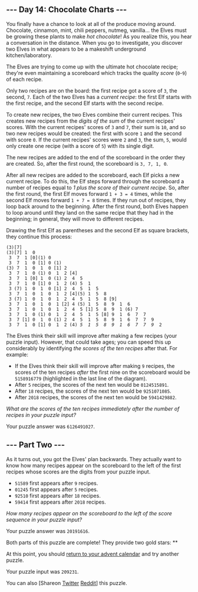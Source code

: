 <main>
<article class="day-desc"><h2>--- Day 14: Chocolate Charts ---</h2><p>You finally have a chance to look at all of the produce moving around. Chocolate, cinnamon, mint, chili peppers, nutmeg, vanilla... the Elves must be growing these plants to <span title="Please do not use a programming puzzle as a recipe for hot chocolate. I cannot guarantee your safety.">make</span> <em>hot chocolate</em>! As you realize this, you hear a conversation in the distance. When you go to investigate, you discover two Elves in what appears to be a makeshift underground kitchen/laboratory.</p>
<p>The Elves are trying to come up with the ultimate hot chocolate recipe; they're even maintaining a scoreboard which tracks the quality <em>score</em> (<code>0</code>-<code>9</code>) of each recipe.</p>
<p>Only two recipes are on the board: the first recipe got a score of <code>3</code>, the second, <code>7</code>. Each of the two Elves has a <em>current recipe</em>: the first Elf starts with the first recipe, and the second Elf starts with the second recipe.</p>
<p>To create new recipes, the two Elves combine their current recipes.  This creates new recipes from the <em>digits of the sum</em> of the current recipes' scores.  With the current recipes' scores of <code>3</code> and <code>7</code>, their sum is <code>10</code>, and so two new recipes would be created: the first with score <code>1</code> and the second with score <code>0</code>. If the current recipes' scores were <code>2</code> and <code>3</code>, the sum, <code>5</code>, would only create one recipe (with a score of <code>5</code>) with its single digit.</p>
<p>The new recipes are added to the end of the scoreboard in the order they are created.  So, after the first round, the scoreboard is <code>3, 7, 1, 0</code>.</p>
<p>After all new recipes are added to the scoreboard, each Elf picks a new current recipe.  To do this, the Elf steps forward through the scoreboard a number of recipes equal to <em>1 plus the score of their current recipe</em>. So, after the first round, the first Elf moves forward <code>1 + 3 = 4</code> times, while the second Elf moves forward <code>1 + 7 = 8</code> times. If they run out of recipes, they loop back around to the beginning. After the first round, both Elves happen to loop around until they land on the same recipe that they had in the beginning; in general, they will move to different recipes.</p>
<p>Drawing the first Elf as parentheses and the second Elf as square brackets, they continue this process:</p>
<pre><code>(3)[7]
(3)[7] 1  0 
 3  7  1 [0](1) 0 
 3  7  1  0 [1] 0 (1)
(3) 7  1  0  1  0 [1] 2 
 3  7  1  0 (1) 0  1  2 [4]
 3  7  1 [0] 1  0 (1) 2  4  5 
 3  7  1  0 [1] 0  1  2 (4) 5  1 
 3 (7) 1  0  1  0 [1] 2  4  5  1  5 
 3  7  1  0  1  0  1  2 [4](5) 1  5  8 
 3 (7) 1  0  1  0  1  2  4  5  1  5  8 [9]
 3  7  1  0  1  0  1 [2] 4 (5) 1  5  8  9  1  6 
 3  7  1  0  1  0  1  2  4  5 [1] 5  8  9  1 (6) 7 
 3  7  1  0 (1) 0  1  2  4  5  1  5 [8] 9  1  6  7  7 
 3  7 [1] 0  1  0 (1) 2  4  5  1  5  8  9  1  6  7  7  9 
 3  7  1  0 [1] 0  1  2 (4) <em>5  1  5  8  9  1  6  7  7  9</em>  2 
</code></pre>
<p>The Elves think their skill will improve after making a few recipes (your puzzle input). However, that could take ages; you can speed this up considerably by identifying <em>the scores of the ten recipes</em> after that.  For example:</p>
<ul>
<li>If the Elves think their skill will improve after making <code>9</code> recipes, the scores of the ten recipes <em>after</em> the first nine on the scoreboard would be <code>5158916779</code> (highlighted in the last line of the diagram).</li>
<li>After <code>5</code> recipes, the scores of the next ten would be <code>0124515891</code>.</li>
<li>After <code>18</code> recipes, the scores of the next ten would be <code>9251071085</code>.</li>
<li>After <code>2018</code> recipes, the scores of the next ten would be <code>5941429882</code>.</li>
</ul>
<p><em>What are the scores of the ten recipes immediately after the number of recipes in your puzzle input?</em></p>
</article>
<p>Your puzzle answer was <code>6126491027</code>.</p><article class="day-desc"><h2 id="part2">--- Part Two ---</h2><p>As it turns out, you got the Elves' plan backwards.  They actually want to know how many recipes appear on the scoreboard to the left of the first recipes whose scores are the digits from your puzzle input.</p>
<ul>
<li><code>51589</code> first appears after <code>9</code> recipes.</li>
<li><code>01245</code> first appears after <code>5</code> recipes.</li>
<li><code>92510</code> first appears after <code>18</code> recipes.</li>
<li><code>59414</code> first appears after <code>2018</code> recipes.</li>
</ul>
<p><em>How many recipes appear on the scoreboard to the left of the score sequence in your puzzle input?</em></p>
</article>
<p>Your puzzle answer was <code>20191616</code>.</p><p class="day-success">Both parts of this puzzle are complete! They provide two gold stars: **</p>
<p>At this point, you should <a href="/2018">return to your advent calendar</a> and try another puzzle.</p>
<p>Your puzzle input was <code class="puzzle-input">209231</code>.</p>
<p>You can also <span class="share">[Share<span class="share-content">on
  <a href="https://twitter.com/intent/tweet?text=I%27ve+completed+%22Chocolate+Charts%22+%2D+Day+14+%2D+Advent+of+Code+2018&amp;url=https%3A%2F%2Fadventofcode%2Ecom%2F2018%2Fday%2F14&amp;related=ericwastl&amp;hashtags=AdventOfCode" target="_blank">Twitter</a>
  <a href="http://www.reddit.com/submit?url=https%3A%2F%2Fadventofcode%2Ecom%2F2018%2Fday%2F14&amp;title=I%27ve+completed+%22Chocolate+Charts%22+%2D+Day+14+%2D+Advent+of+Code+2018" target="_blank">Reddit</a></span>]</span> this puzzle.</p>
</main>
